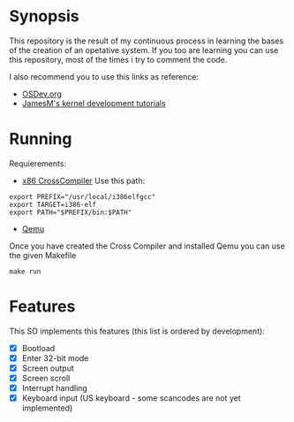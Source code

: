 # Synopsis
This repository is the result of my continuous process in learning the bases of the creation of an opetative system.
If you too are learning you can use this repository, most of the times i try to comment the code.

I also recommend you to use this links as reference:
* [OSDev.org](http://wiki.osdev.org/Main_Page)
* [JamesM's kernel development tutorials](https://web.archive.org/web/20160412174753/http://www.jamesmolloy.co.uk/tutorial_html/index.html)

# Running
Requierements:
* [x86 CrossCompiler](http://wiki.osdev.org/GCC_Cross-Compiler)
Use this path:
```
export PREFIX="/usr/local/i386elfgcc"
export TARGET=i386-elf
export PATH="$PREFIX/bin:$PATH"
```
* [Qemu](http://www.qemu.org/)

Once you have created the Cross Compiler and installed Qemu you can use the given Makefile
```
make run
```
# Features
This SO implements this features (this list is ordered by development):
- [x] Bootload
- [x] Enter 32-bit mode
- [x] Screen output
- [x] Screen scroll
- [x] Interrupt handling
- [x] Keyboard input (US keyboard - some scancodes are not yet implemented)
